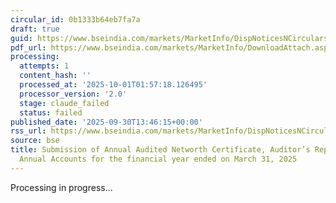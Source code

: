 ```yaml
---
circular_id: 0b1333b64eb7fa7a
draft: true
guid: https://www.bseindia.com/markets/MarketInfo/DispNoticesNCirculars.aspx?Noticeid={13659FFE-8A29-4C36-83D9-3BB1CAD54C6F}&noticeno=20250930-65&dt=09/30/2025&icount=65&totcount=114&flag=0
pdf_url: https://www.bseindia.com/markets/MarketInfo/DownloadAttach.aspx?id=20250930-65&attachedId=b27c8cf9-0cce-4a41-8d5b-4f7b18f50231
processing:
  attempts: 1
  content_hash: ''
  processed_at: '2025-10-01T01:57:18.126495'
  processor_version: '2.0'
  stage: claude_failed
  status: failed
published_date: '2025-09-30T13:46:15+00:00'
rss_url: https://www.bseindia.com/markets/MarketInfo/DispNoticesNCirculars.aspx?Noticeid={13659FFE-8A29-4C36-83D9-3BB1CAD54C6F}&noticeno=20250930-65&dt=09/30/2025&icount=65&totcount=114&flag=0
source: bse
title: Submission of Annual Audited Networth Certificate, Auditor’s Report & Audited
  Annual Accounts for the financial year ended on March 31, 2025
---
```


Processing in progress...